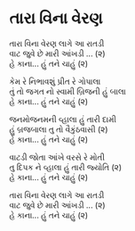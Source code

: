 # તારા વિના વેરણ

તારા વિના વેરણ લાગે આ રાતડી  
વાટ જુવે છે મારી આંખડી ... (૨)  
હે કાના... હું તને ચાહું (૨)  

કેમ રે નિભાવશું પ્રીત રે ગોપાલા  
તું તો જગત નો સ્વામી બ્રિજની હું બાલા  
હે કાના... હું તને ચાહું (૨)  

જનમોજનમની વ્હાલા હું તારી દામી  
હું બ્રજબાલા તુ તો વૈકુંઠવાસી (૨)  
હે કાના... હું તને ચાહું (૨)  

વાટડી જોતા આંખે વરસે રે મોતી  
તુ દિપક ને વ્હાલા હું તારી જ્યોતિ (૨)  
હે કાના... હું તને ચાહું (૨)  

તારા વિના વેરણ લાગે આ રાતડી  
વાટ જુવે છે મારી આંખડી ... (૨)  
હે કાના... હું તને ચાહું (૨)  
